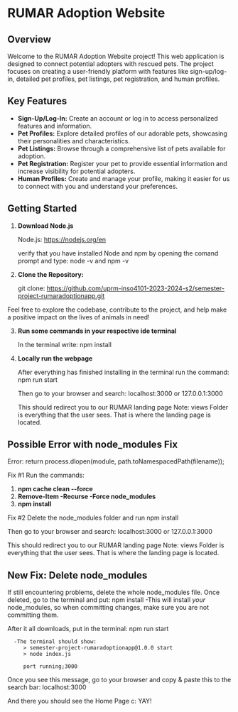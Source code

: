 # RUMAR Adoption Website

## Overview

Welcome to the RUMAR Adoption Website project! This web application is designed to connect potential adopters with rescued pets. The project focuses on creating a user-friendly platform with features like sign-up/log-in, detailed pet profiles, pet listings, pet registration, and human profiles.

## Key Features

- **Sign-Up/Log-In:** Create an account or log in to access personalized features and information.
- **Pet Profiles:** Explore detailed profiles of our adorable pets, showcasing their personalities and characteristics.
- **Pet Listings:** Browse through a comprehensive list of pets available for adoption.
- **Pet Registration:** Register your pet to provide essential information and increase visibility for potential adopters.
- **Human Profiles:** Create and manage your profile, making it easier for us to connect with you and understand your preferences.

## Getting Started

1. **Download Node.js**

   Node.js: https://nodejs.org/en

   verify that you have installed Node and npm by opening the comand prompt and type: node -v and npm -v

2. **Clone the Repository:**

   git clone: https://github.com/uprm-inso4101-2023-2024-s2/semester-project-rumaradoptionapp.git
   
Feel free to explore the codebase, contribute to the project, and help make a positive impact on the lives of animals in need!

3. **Run some commands in your respective ide terminal**

   In the terminal write: npm install

4. **Locally run the webpage**

   After everything has finished installing in the terminal run the command: npm run start

   Then go to your browser and search: localhost:3000 or 127.0.0.1:3000

   This should redirect you to our RUMAR landing page
Note:
views Folder is everything that the user sees. That is where the landing page is located.




## Possible Error with node_modules Fix

   Error:  return process.dlopen(module, path.toNamespacedPath(filename)); 
   
   Fix #1 Run the commands:
   1. **npm cache clean --force**
   2. **Remove-Item -Recurse -Force node_modules**
   3.  **npm install**

   Fix #2 Delete the node_modules folder and run npm install

   

   

   Then go to your browser and search: localhost:3000 or 127.0.0.1:3000

   This should redirect you to our RUMAR landing page
Note:
views Folder is everything that the user sees. That is where the landing page is located.



## New Fix: Delete node_modules
   If still encountering problems, delete the whole node_modules file. Once deleted, go to the terminal and put: 
         npm install
      -This will install *your* node_modules, so when committing changes, make sure you are not committing them.
   
   After it all downloads, put in the terminal:
          npm run start

      -The terminal should show: 
         > semester-project-rumaradoptionapp@1.0.0 start
         > node index.js

         port running;3000


   Once you see this message, go to your browser and copy & paste this to the search bar: 
         localhost:3000


   And there you should see the Home Page c: YAY!
